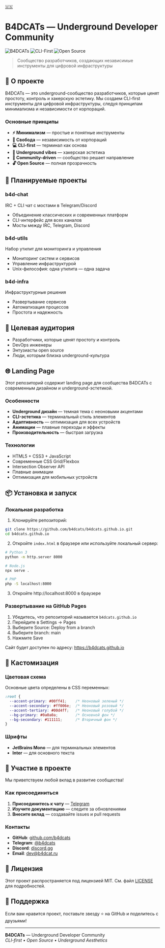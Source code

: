 [🇺🇸](../README.md)

# B4DCATs — Underground Developer Community

![B4DCATs](https://img.shields.io/badge/B4DCATs-Underground%20Community-00ff41?style=for-the-badge&logo=terminal&logoColor=black)
![CLI-First](https://img.shields.io/badge/CLI--First-Approach-ff006e?style=for-the-badge)
![Open Source](https://img.shields.io/badge/Open%20Source-Philosophy-00d4ff?style=for-the-badge)

> Сообщество разработчиков, создающих независимые инструменты для цифровой инфраструктуры

## 🖤 О проекте

B4DCATs — это underground-сообщество разработчиков, которые ценят простоту, контроль и хакерскую эстетику. Мы создаем CLI-first инструменты для цифровой инфраструктуры, следуя принципам минимализма и независимости от корпораций.

### Основные принципы

- **⚡ Минимализм** — простые и понятные инструменты
- **🦅 Свобода** — независимость от корпораций
- **💻 CLI-first** — терминал как основа
- **🖤 Underground vibes** — хакерская эстетика
- **👥 Community-driven** — сообщество решает направление
- **🔓 Open Source** — полная прозрачность

## 🚀 Планируемые проекты

### b4d-chat
IRC + CLI чат с мостами в Telegram/Discord
- Объединение классических и современных платформ
- CLI-интерфейс для всех каналов
- Мосты между IRC, Telegram, Discord

### b4d-utils
Набор утилит для мониторинга и управления
- Мониторинг систем и сервисов
- Управление инфраструктурой
- Unix-философия: одна утилита — одна задача

### b4d-infra
Инфраструктурные решения
- Развертывание сервисов
- Автоматизация процессов
- Простота и надежность

## 🎯 Целевая аудитория

- Разработчики, которые ценят простоту и контроль
- DevOps инженеры
- Энтузиасты open source
- Люди, которым близка underground-культура

## 🌐 Landing Page

Этот репозиторий содержит landing page для сообщества B4DCATs с современным дизайном и underground-эстетикой.

### Особенности

- **Underground дизайн** — темная тема с неоновыми акцентами
- **CLI-эстетика** — терминальный стиль элементов
- **Адаптивность** — оптимизация для всех устройств
- **Анимации** — плавные переходы и эффекты
- **Производительность** — быстрая загрузка

### Технологии

- HTML5 + CSS3 + JavaScript
- Современные CSS Grid/Flexbox
- Intersection Observer API
- Плавные анимации
- Оптимизация для мобильных устройств

## 📦 Установка и запуск

### Локальная разработка

1. Клонируйте репозиторий:
```bash
git clone https://github.com/b4dcats/b4dcats.github.io.git
cd b4dcats.github.io
```

2. Откройте `index.html` в браузере или используйте локальный сервер:
```bash
# Python 3
python -m http.server 8000

# Node.js
npx serve .

# PHP
php -S localhost:8000
```

3. Откройте http://localhost:8000 в браузере

### Развертывание на GitHub Pages

1. Убедитесь, что репозиторий называется `b4dcats.github.io`
2. Перейдите в Settings → Pages
3. Выберите Source: Deploy from a branch
4. Выберите branch: main
5. Нажмите Save

Сайт будет доступен по адресу: https://b4dcats.github.io

## 🎨 Кастомизация

### Цветовая схема

Основные цвета определены в CSS переменных:

```css
:root {
  --accent-primary: #00ff41;    /* Неоновый зеленый */
  --accent-secondary: #ff006e;  /* Неоновый розовый */
  --accent-tertiary: #00d4ff;   /* Неоновый голубой */
  --bg-primary: #0a0a0a;        /* Основной фон */
  --bg-secondary: #111111;      /* Вторичный фон */
}
```

### Шрифты

- **JetBrains Mono** — для терминальных элементов
- **Inter** — для основного текста

## 🤝 Участие в проекте

Мы приветствуем любой вклад в развитие сообщества!

### Как присоединиться

1. **Присоединитесь к чату** — [Telegram](https://t.me/b4dcats)
2. **Изучите документацию** — следите за обновлениями
3. **Внесите вклад** — создавайте issues и pull requests

### Контакты

- **GitHub**: [github.com/b4dcats](https://github.com/b4dcats)
- **Telegram**: [@b4dcats](https://t.me/b4dcats)
- **Discord**: [discord.gg](https://discord.gg/MHEpQ5j3tP)
- **Email**: dev@b4dcat.ru

## 📄 Лицензия

Этот проект распространяется под лицензией MIT. См. файл [LICENSE](LICENSE) для подробностей.

## 🖤 Поддержка

Если вам нравится проект, поставьте звезду ⭐ на GitHub и поделитесь с друзьями!

---

**B4DCATs** — Underground Developer Community  
*CLI-first • Open Source • Underground Aesthetics* 